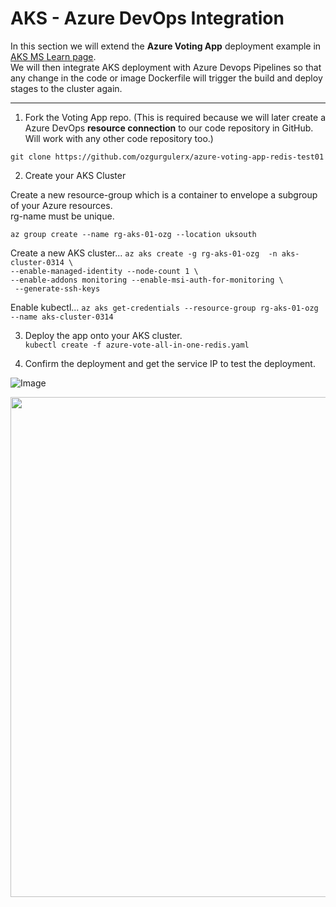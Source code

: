 # AKS - Azure DevOps Integration 

In this section we will extend the **Azure Voting App** deployment example in [AKS MS Learn page](https://learn.microsoft.com/en-us/azure/aks/learn/quick-kubernetes-deploy-cli).  
We will then integrate AKS deployment with Azure Devops Pipelines so that any change in the code or image Dockerfile will trigger the build and deploy stages to the cluster again. 

---
1. Fork the Voting App repo. (This is required because we will later create a Azure DevOps **resource connection** to our code repository in GitHub. Will work with any other code repository too.)

`git clone https://github.com/ozgurgulerx/azure-voting-app-redis-test01`

2. Create your AKS Cluster 

Create a new resource-group which is a container to envelope a subgroup of your Azure resources.  
rg-name must be unique.  

`az group create --name rg-aks-01-ozg --location uksouth`  

Create a new AKS cluster...
`az aks create -g rg-aks-01-ozg  -n aks-cluster-0314 \ `  
`--enable-managed-identity --node-count 1 \ `  
`--enable-addons monitoring --enable-msi-auth-for-monitoring \`  
` --generate-ssh-keys`  

Enable kubectl...
`az aks get-credentials --resource-group rg-aks-01-ozg  --name aks-cluster-0314`  


3. Deploy the app onto your AKS cluster.  
`kubectl create -f azure-vote-all-in-one-redis.yaml`  

4. Confirm the deployment and get the service IP to test the deployment.  

![Image](../../../../Downloads/2023-03-14%2010.21.57%20AM.png)

<img src="../../../../Downloads/2023-03-14%2010.21.57%20AM.png" width="800" />
